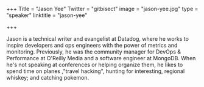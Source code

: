 +++
Title = "Jason Yee"
Twitter = "gitbisect"
image = "jason-yee.jpg"
type = "speaker"
linktitle = "jason-yee"

+++

Jason is a technical writer and evangelist at Datadog, where he works to inspire developers and ops engineers with the power of metrics and monitoring. Previously, he was the community manager for DevOps & Performance at O'Reilly Media and a software engineer at MongoDB. When he's not speaking at conferences or helping organize them, he likes to spend time on planes ‚"travel hacking", hunting for interesting, regional whiskey; and catching pokemon.
